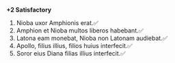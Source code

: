 **+2 Satisfactory**

1. Nioba uxor Amphionis erat.✅
2. Amphion et Nioba multos liberos habebant.✅
3. Latona eam monebat, Nioba non Latonam audiebat.✅
4. Apollo, filius  illius, filios huius interfecit.✅
5. Soror eius Diana filias illius interfecit.✅
